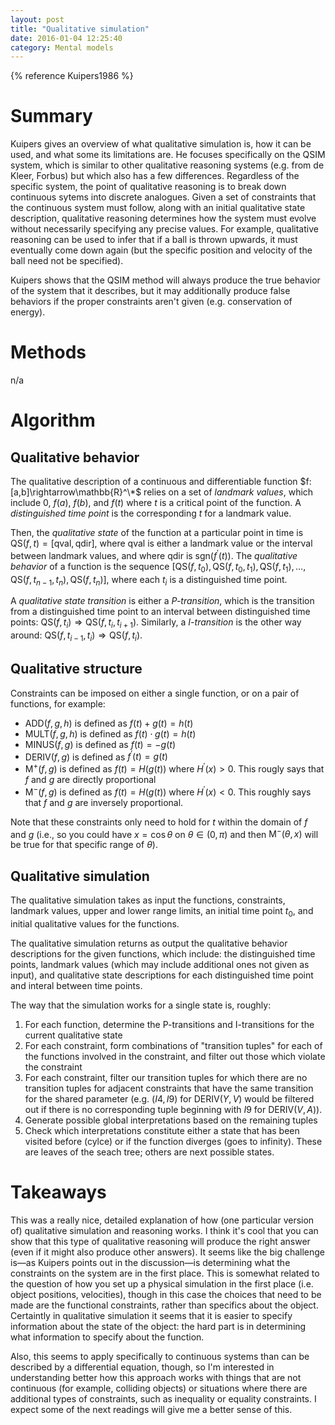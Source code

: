 ```yaml
---
layout: post
title: "Qualitative simulation"
date: 2016-01-04 12:25:40
category: Mental models
---
```


{% reference Kuipers1986 %}

# Summary

Kuipers gives an overview of what qualitative simulation is, how it can be used, and what some its limitations are. He focuses specifically on the QSIM system, which is similar to other qualitative reasoning systems (e.g. from de Kleer, Forbus) but which also has a few differences. Regardless of the specific system, the point of qualitative reasoning is to break down continuous sytems into discrete analogues. Given a set of constraints that the continuous system must follow, along with an initial qualitative state description, qualitative reasoning determines how the system must evolve without necessarily specifying any precise values. For example, qualitative reasoning can be used to infer that if a ball is thrown upwards, it must eventually come down again (but the specific position and velocity of the ball need not be specified).

Kuipers shows that the QSIM method will always produce the true behavior of the system that it describes, but it may additionally produce false behaviors if the proper constraints aren't given (e.g. conservation of energy).

# Methods

n/a

# Algorithm

## Qualitative behavior

The qualitative description of a continuous and differentiable function $f:[a,b]\rightarrow\mathbb{R}^\*$ relies on a set of *landmark values*, which include 0, $f(a)$, $f(b)$, and $f(t)$ where $t$ is a critical point of the function. A *distinguished time point* is the corresponding $t$ for a landmark value.

Then, the *qualitative state* of the function at a particular point in time is $\mathrm{QS}(f,t)=[\mathrm{qval},\mathrm{qdir}]$, where $\mathrm{qval}$ is either a landmark value or the interval between landmark values, and where $\mathrm{qdir}$ is $\mathrm{sgn}(f^\prime(t))$. The *qualitative behavior* of a function is the sequence $[\mathrm{QS}(f,t_0),\mathrm{QS}(f,t_0,t_1),\mathrm{QS}(f,t_1),\ldots{},\mathrm{QS}(f,t_{n-1},t_n),\mathrm{QS}(f,t_n)]$, where each $t_i$ is a distinguished time point.

A *qualitative state transition* is either a *P-transition*, which is the transition from a distinguished time point to an interval between distinguished time points: $\mathrm{QS}(f,t_i)\Rightarrow \mathrm{QS}(f, t_i, t_{i+1})$. Similarly, a *I-transition* is the other way around: $\mathrm{QS}(f,t_{i-1},t_i)\Rightarrow\mathrm{QS}(f,t_i)$.

## Qualitative structure

Constraints can be imposed on either a single function, or on a pair of functions, for example:

* $\mathrm{ADD}(f, g, h)$ is defined as $f(t)+g(t)=h(t)$
* $\mathrm{MULT}(f, g, h)$ is defined as $f(t)\cdot{}g(t)=h(t)$
* $\mathrm{MINUS}(f, g)$ is defined as $f(t)=-g(t)$
* $\mathrm{DERIV}(f, g)$ is defined as $f^\prime(t)=g(t)$
* $\mathrm{M}^+(f, g)$ is defined as $f(t)=H(g(t))$ where $H^\prime(x)>0$. This rougly says that $f$ and $g$ are directly proportional
* $\mathrm{M}^-(f, g)$ is defined as $f(t)=H(g(t))$ where $H^\prime(x)<0$. This roughly says that $f$ and $g$ are inversely proportional.

Note that these constraints only need to hold for $t$ within the domain of $f$ and $g$ (i.e., so you could have $x=\cos\theta$ on $\theta\in(0,\pi)$ and then $\mathrm{M}^-(\theta, x)$ will be true for that specific range of $\theta$).

## Qualitative simulation

The qualitative simulation takes as input the functions, constraints, landmark values, upper and lower range limits, an initial time point $t_0$, and initial qualitative values for the functions.

The qualitative simulation returns as output the qualitative behavior descriptions for the given functions, which include: the distinguished time points, landmark values (which may include additional ones not given as input), and qualitative state descriptions for each distinguished time point and interal between time points.

The way that the simulation works for a single state is, roughly:

1. For each function, determine the P-transitions and I-transitions for the current qualitative state
2. For each constraint, form combinations of "transition tuples" for each of the functions involved in the constraint, and filter out those which violate the constraint
3. For each constraint, filter our transition tuples for which there are no transition tuples for adjacent constraints that have the same transition for the shared parameter (e.g. $(I4,I9)$ for $\mathrm{DERIV}(Y,V)$ would be filtered out if there is no corresponding tuple beginning with $I9$ for $\mathrm{DERIV}(V, A)$).
4. Generate possible global interpretations based on the remaining tuples
5. Check which interpretations constitute either a state that has been visited before (cylce) or if the function diverges (goes to infinity). These are leaves of the seach tree; others are next possible states.

# Takeaways

This was a really nice, detailed explanation of how (one particular version of) qualitative simulation and reasoning works. I think it's cool that you can show that this type of qualitative reasoning will produce the right answer (even if it might also produce other answers). It seems like the big challenge is—as Kuipers points out in the discussion—is determining what the constraints on the system are in the first place. This is somewhat related to the question of how you set up a physical simulation in the first place (i.e. object positions, velocities), though in this case the choices that need to be made are the functional constraints, rather than specifics about the object. Certaintly in qualitative simulation it seems that it is easier to specify information about the state of the object: the hard part is in determining what information to specify about the function.

Also, this seems to apply specifically to continuous systems than can be described by a differential equation, though, so I'm interested in understanding better how this approach works with things that are not continuous (for example, colliding objects) or situations where there are additional types of constraints, such as inequality or equality constraints. I expect some of the next readings will give me a better sense of this.
